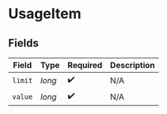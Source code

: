 # UsageItem


## Fields

| Field              | Type               | Required           | Description        |
| ------------------ | ------------------ | ------------------ | ------------------ |
| `limit`            | *long*             | :heavy_check_mark: | N/A                |
| `value`            | *long*             | :heavy_check_mark: | N/A                |